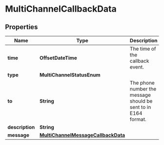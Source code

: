 

# MultiChannelCallbackData


## Properties

| Name | Type | Description | Notes |
|------------ | ------------- | ------------- | -------------|
|**time** | **OffsetDateTime** | The time of the callback event. |  [optional] |
|**type** | **MultiChannelStatusEnum** |  |  [optional] |
|**to** | **String** | The phone number the message should be sent to in E164 format. |  [optional] |
|**description** | **String** |  |  [optional] |
|**message** | [**MultiChannelMessageCallbackData**](MultiChannelMessageCallbackData.md) |  |  [optional] |



